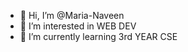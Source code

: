 - 👋 Hi, I’m @Maria-Naveen
- 👀 I’m interested in WEB DEV
- 🌱 I’m currently learning 3rd YEAR CSE


<!---
Maria-Naveen/Maria-Naveen is a ✨ special ✨ repository because its `README.md` (this file) appears on your GitHub profile.
You can click the Preview link to take a look at your changes.
--->
